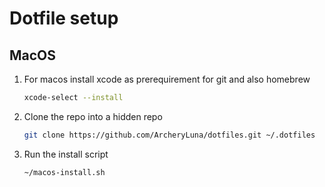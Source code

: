 # Dotfile setup

## MacOS

1. For macos install xcode as prerequirement for git and also homebrew

   ```bash
   xcode-select --install
   ```
2. Clone the repo into a hidden repo

   ```bash
   git clone https://github.com/ArcheryLuna/dotfiles.git ~/.dotfiles
   ```
3. Run the install script

   ```bash
   ~/macos-install.sh
   ```

